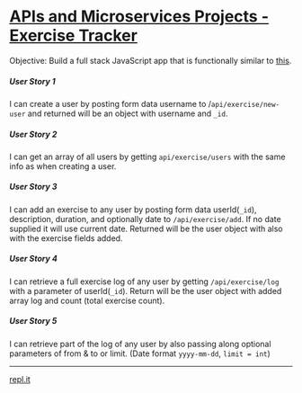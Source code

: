 # [APIs and Microservices Projects - Exercise Tracker](https://www.freecodecamp.org/learn/apis-and-microservices/apis-and-microservices-projects/exercise-tracker)

Objective: Build a full stack JavaScript app that is functionally similar to [this](https://exercise-tracker.freecodecamp.rocks).

##### User Story 1
I can create a user by posting form data username to /`api/exercise/new-user` and returned will be an object with username and `_id`.

##### User Story 2
I can get an array of all users by getting `api/exercise/users` with the same info as when creating a user.

##### User Story 3
I can add an exercise to any user by posting form data userId(`_id`), description, duration, and optionally date to `/api/exercise/add`. If no date supplied it will use current date. Returned will be the user object with also with the exercise fields added.

##### User Story 4
I can retrieve a full exercise log of any user by getting `/api/exercise/log` with a parameter of userId(`_id`). Return will be the user object with added array log and count (total exercise count).

##### User Story 5
I can retrieve part of the log of any user by also passing along optional parameters of from & to or limit. (Date format `yyyy-mm-dd`, `limit = int`)

***

[repl.it](https://repl.it/@NadiiaK/FCCExerciseTracker "My solution on repl.it")
